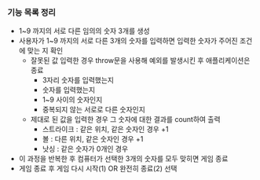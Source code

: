 ### 기능 목록 정리
- 1~9 까지의 서로 다른 임의의 숫자 3개를 생성
- 사용자가 1~9 까지의 서로 다른 3개의 숫자를 입력하면 입력한 숫자가 주어진 조건에 맞는 지 확인
    - 잘못된 값 입력한 경우 throw문을 사용해 예외를 발생시킨 후 애플리케이션은 종료
        - 3자리 숫자를 입력했는지
        - 숫자를 입력했는지
        - 1~9 사이의 숫자인지
        - 중복되지 않는 서로로 다른 숫자인지
    - 제대로 된 값을 입력한 경우 그 숫자에 대한 결과를 count하여 출력
        - 스트라이크 : 같은 위치, 같은 숫자인 경우 +1
        - 볼 : 다른 위치, 같은 숫자인 경우 +1
        - 낫싱 : 같은 숫자가 0개인 경우
- 이 과정을 반복한 후 컴퓨터가 선택한 3개의 숫자를 모두 맞히면 게임 종료
- 게임 종료 후 게임 다시 시작(1) OR 완전히 종료(2) 선택